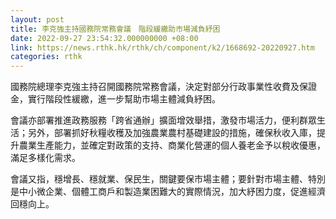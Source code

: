 ```yaml
---
layout: post
title: 李克強主持國務院常務會議　階段緩繳助市場減負紓困
date: 2022-09-27 23:54:32.000000000 +08:00
link: https://news.rthk.hk/rthk/ch/component/k2/1668692-20220927.htm
categories: rthk
---
```


國務院總理李克強主持召開國務院常務會議，決定對部分行政事業性收費及保證金，實行階段性緩繳，進一步幫助市場主體減負紓困。

會議亦部署推進政務服務「跨省通辦」擴面增效舉措，激發市場活力，便利群眾生活；另外，部署抓好秋糧收穫及加強農業農村基礎建設的措施，確保秋收入庫，提升農業生產能力，並確定對政策的支持、商業化營運的個人養老金予以稅收優惠，滿足多樣化需求。

會議又指，穩增長、穩就業、保民生，關鍵要保市場主體；要針對市場主體、特別是中小微企業、個體工商戶和製造業困難大的實際情況，加大紓困力度，促進經濟回穩向上。
